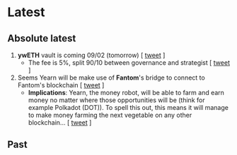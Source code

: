 # Latest

## Absolute latest

1. **ywETH** vault is coming 09/02 \(tomorrow\) \[ [tweet](https://twitter.com/bantg/status/1300786653481631752?s=20) \]
   * The fee is 5%, split 90/10 between governance and strategist \[ [tweet](https://twitter.com/bantg/status/1300848923725230080?s=20) \]
2. Seems Yearn will be make use of **Fantom**'s bridge to connect to Fantom's blockchain \[ [tweet](https://twitter.com/learn2yearn/status/1300804934560931843?s=20) \]
   * **Implications**: Yearn, the money robot, will be able to farm and earn money no matter where those opportunities will be \(think for example Polkadot \(DOT\)\). To spell this out, this means it will manage to make money farming the next vegetable on any other blockchain... \[ [tweet](https://twitter.com/CryptTano/status/1300808200388775936?s=20) \]

## Past

